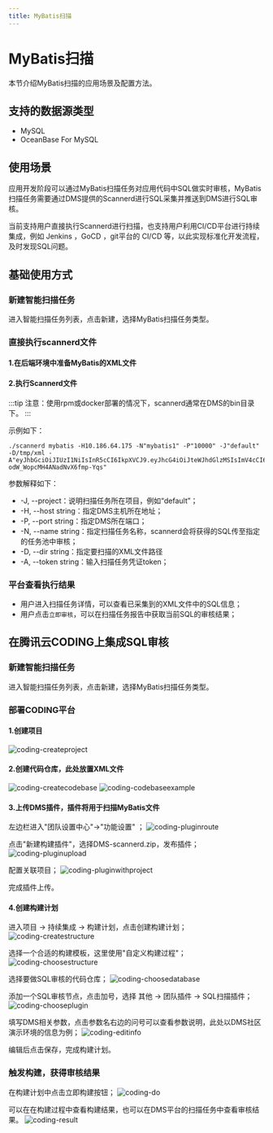 ```yaml
---
title: MyBatis扫描
---
```

# MyBatis扫描

本节介绍MyBatis扫描的应用场景及配置方法。

## 支持的数据源类型
* MySQL
* OceanBase For MySQL

## 使用场景
应用开发阶段可以通过MyBatis扫描任务对应用代码中SQL做实时审核，MyBatis扫描任务需要通过DMS提供的Scannerd进行SQL采集并推送到DMS进行SQL审核。

当前支持用户直接执行Scannerd进行扫描，也支持用户利用CI/CD平台进行持续集成，例如 Jenkins ，GoCD ，git平台的 CI/CD 等，以此实现标准化开发流程，及时发现SQL问题。


## 基础使用方式

### 新建智能扫描任务
进入智能扫描任务列表，点击新建，选择MyBatis扫描任务类型。

### 直接执行scannerd文件 

#### 1.在后端环境中准备MyBatis的XML文件

#### 2.执行Scannerd文件
:::tip
注意：使用rpm或docker部署的情况下，scannerd通常在DMS的bin目录下。
::: 

示例如下：

```
./scannerd mybatis -H10.186.64.175 -N"mybatis1" -P"10000" -J"default" -D/tmp/xml -A"eyJhbGciOiJIUzI1NiIsInR5cCI6IkpXVCJ9.eyJhcG4iOiJteWJhdGlzMSIsImV4cCI6MTcyMTE4Mzc3OSwibmFtZSI6ImFkbWluIn0.Mx8G0Vttxt4hdLxn-odW_WopcMH4ANadNvX6fmp-Yqs"
```

参数解释如下：

* -J, --project：说明扫描任务所在项目，例如“default”；
* -H, --host string：指定DMS主机所在地址；
* -P, --port string：指定DMS所在端口；
* -N, --name string：指定扫描任务名称，scannerd会将获得的SQL传至指定的任务池中审核；
* -D, --dir string：指定要扫描的XML文件路径
* -A, --token string：输入扫描任务凭证token；

### 平台查看执行结果
* 用户进入扫描任务详情，可以查看已采集到的XML文件中的SQL信息；
* 用户点击`立即审核`，可以在扫描任务报告中获取当前SQL的审核结果；

## 在腾讯云CODING上集成SQL审核

### 新建智能扫描任务
进入智能扫描任务列表，点击新建，选择MyBatis扫描任务类型。

### 部署CODING平台
#### 1.创建项目
![coding-createproject](img/coding-createproject.png)
#### 2.创建代码仓库，此处放置XML文件
![coding-createcodebase](img/coding-createcodebase.png)
![coding-codebaseexample](img/coding-codebaseexample.png)
#### 3.上传DMS插件，插件将用于扫描MyBatis文件

左边栏进入"团队设置中心"->"功能设置" ；
![coding-pluginroute](img/coding-pluginroute.png)

点击"新建构建插件"，选择DMS-scannerd.zip，发布插件；
![coding-pluginupload](img/coding-pluginupload.png)

配置关联项目；
![coding-pluginwithproject](img/coding-pluginwithproject.png)

完成插件上传。

#### 4.创建构建计划 
进入项目 -> 持续集成 -> 构建计划，点击创建构建计划；
![coding-createstructure](img/coding-createstructure.png)

选择一个合适的构建模板，这里使用"自定义构建过程"；
![coding-choosestructure](img/coding-choosestructure.png)

选择要做SQL审核的代码仓库；
![coding-choosedatabase](img/coding-choosedatabase.png)

添加一个SQL审核节点，点击加号，选择 其他 -> 团队插件 -> SQL扫描插件； 
![coding-chooseplugin](img/coding-chooseplugin.png)

填写DMS相关参数，点击参数名右边的问号可以查看参数说明，此处以DMS社区演示环境的信息为例；
![coding-editinfo](img/coding-editinfo.png)

编辑后点击保存，完成构建计划。

### 触发构建，获得审核结果

在构建计划中点击立即构建按钮；
![coding-do](img/coding-do.png)

可以在在构建过程中查看构建结果，也可以在DMS平台的扫描任务中查看审核结果。
![coding-result](img/coding-result.png)

